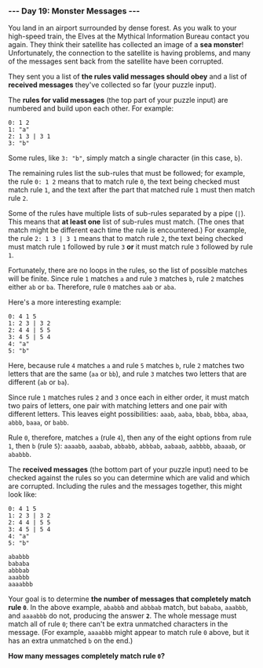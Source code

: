 ### --- Day 19: Monster Messages ---

You land in an airport surrounded by dense forest. As you walk to your
high-speed train, the Elves at the Mythical Information Bureau contact you
again. They think their satellite has collected an image of a **sea monster**!
Unfortunately, the connection to the satellite is having problems, and many
of the messages sent back from the satellite have been corrupted.

They sent you a list of **the rules valid messages should obey** and a list of
**received messages** they've collected so far (your puzzle input).

The **rules for valid messages** (the top part of your puzzle input) are
numbered and build upon each other. For example:
```
0: 1 2
1: "a"
2: 1 3 | 3 1
3: "b"
```
Some rules, like `3: "b"`, simply match a single character (in this case, `b`).

The remaining rules list the sub-rules that must be followed; for example,
the rule `0: 1 2` means that to match rule `0`, the text being checked must
match rule `1`, and the text after the part that matched rule `1` must then
match rule `2`.

Some of the rules have multiple lists of sub-rules separated by a pipe (`|`).
This means that **at least one** list of sub-rules must match. (The ones that
match might be different each time the rule is encountered.) For example,
the rule `2: 1 3 | 3 1` means that to match rule `2`, the text being checked
must match rule `1` followed by rule `3` **or** it must match rule `3` followed by
rule `1`.

Fortunately, there are no loops in the rules, so the list of possible
matches will be finite. Since rule `1` matches `a` and rule `3` matches `b`, rule `2`
matches either `ab` or `ba`. Therefore, rule `0` matches `aab` or `aba`.

Here's a more interesting example:
```
0: 4 1 5
1: 2 3 | 3 2
2: 4 4 | 5 5
3: 4 5 | 5 4
4: "a"
5: "b"
```
Here, because rule `4` matches `a` and rule `5` matches `b`, rule `2` matches two
letters that are the same (`aa` or `bb`), and rule `3` matches two letters that
are different (`ab` or `ba`).

Since rule `1` matches rules `2` and `3` once each in either order, it must match
two pairs of letters, one pair with matching letters and one pair with
different letters. This leaves eight possibilities: `aaab`, `aaba`, `bbab`, `bbba`,
`abaa`, `abbb`, `baaa`, or `babb`.

Rule `0`, therefore, matches `a` (rule `4`), then any of the eight options from
rule `1`, then `b` (rule `5`): `aaaabb`, `aaabab`, `abbabb`, `abbbab`, `aabaab`, `aabbbb`,
`abaaab`, or `ababbb`.

The **received messages** (the bottom part of your puzzle input) need to be
checked against the rules so you can determine which are valid and which
are corrupted. Including the rules and the messages together, this might
look like:
```
0: 4 1 5
1: 2 3 | 3 2
2: 4 4 | 5 5
3: 4 5 | 5 4
4: "a"
5: "b"

ababbb
bababa
abbbab
aaabbb
aaaabbb
```
Your goal is to determine **the number of messages that completely match rule
`0`**. In the above example, `ababbb` and `abbbab` match, but `bababa`, `aaabbb`, and
`aaaabbb` do not, producing the answer **`2`**. The whole message must match all of
rule `0`; there can't be extra unmatched characters in the message. (For
example, `aaaabbb` might appear to match rule `0` above, but it has an extra
unmatched `b` on the end.)

**How many messages completely match rule `0`?**

